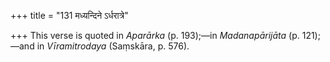 +++
title = "131 मध्यन्दिने ऽर्धरात्रे"

+++
This verse is quoted in *Aparārka* (p. 193);—in *Madanapārijāta* (p.
121);—and in *Vīramitrodaya* (Saṃskāra, p. 576).


